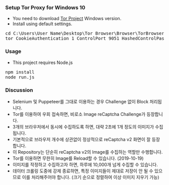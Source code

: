 ### Setup Tor Proxy for Windows 10

* You need to download [Tor Project](https://www.torproject.org/) Windows version.
* Install using default settings.
<pre>
cd C:\Users\User Name\Desktop\Tor Browser\Browser\TorBrowser\Tor
tor CookieAuthentication 1 ControlPort 9051 HashedControlPassword 16:DB4D0D522B4946F560DBA4D9B0E47C8BA3BC2A3F7CD69C4E30581900BF | more
</pre>

###  Usage

* This project requires Node.js
<pre>
npm install
node run.js
</pre>

### Discussion

* Selenium 및 Puppeteer를 그대로 이용하는 경우 Challenge 없이 Block 처리됩니다.
* Tor를 이용하여 우회 접속하면, 비로소 Image reCaptcha Challenge가 등장합니다.
* 3개의 브라우저에서 동시에 수집하도록 하면, 대략 2초에 1개 정도의 이미지가 수집됩니다.
* 기본적으로 브라우저 개수에 상관없이 정상적으로 reCaptcha v2 화면이 잘 등장합니다.
* 이 Repository는 단순히 reCaptcha v2의 Image를 수집하는 역할만 수행합니다.
* Tor를 이용하면 무한히 Image를 Reload할 수 있습니다. (2019-10-19)
* 이미지를 작정하고 수집하고자 하면, 하루에 10,000개 넘게 수집할 수 있습니다.
* 데이터 크롤링 도중에 강제 종료하면, 특정 이미지들이 제대로 저장이 안 될 수 있으므로 이를 처리해주어야 합니다. (크기 순으로 정렬하여 이상 이미지 지우기 가능)
